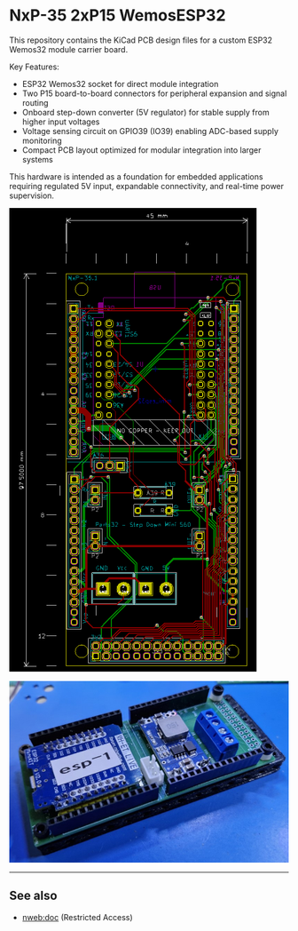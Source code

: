 
# NxP-35  2xP15 WemosESP32

This repository contains the KiCad PCB design files for a custom ESP32 Wemos32 module carrier board.

Key Features:

 - ESP32 Wemos32 socket for direct module integration
 - Two P15 board-to-board connectors for peripheral expansion and signal routing
 - Onboard step-down converter (5V regulator) for stable supply from higher input voltages
 - Voltage sensing circuit on GPIO39 (IO39) enabling ADC-based supply monitoring
 - Compact PCB layout optimized for modular integration into larger systems

This hardware is intended as a foundation for embedded applications requiring regulated 5V input, expandable connectivity, and real-time power supervision.

![](doc/kicad-1.png)

![](doc/nxp35-foto-1.jpg)

---
## See also

 - [nweb:doc](https://pi.bsnx.net/4.0/w/group/118AFDA59CAAB3FA49CA190666FCF396/d/43205) (Restricted Access)
